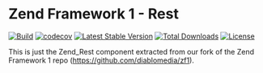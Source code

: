 # Zend Framework 1 - Rest

[![Build](https://github.com/diablomedia/zf1-rest/workflows/Build/badge.svg?event=push)](https://github.com/diablomedia/zf1-rest/actions?query=workflow%3ABuild+event%3Apush)
[![codecov](https://codecov.io/gh/diablomedia/zf1-rest/branch/master/graph/badge.svg)](https://codecov.io/gh/diablomedia/zf1-rest)
[![Latest Stable Version](https://poser.pugx.org/fragotesac/zf1-rest/v/stable)](https://packagist.org/packages/fragotesac/zf1-rest)
[![Total Downloads](https://poser.pugx.org/fragotesac/zf1-rest/downloads)](https://packagist.org/packages/fragotesac/zf1-rest)
[![License](https://poser.pugx.org/fragotesac/zf1-rest/license)](https://packagist.org/packages/fragotesac/zf1-rest)

This is just the Zend_Rest component extracted from our fork of the Zend Framework 1 repo (https://github.com/diablomedia/zf1).
